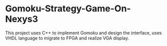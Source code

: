 # Gomoku-Strategy-Game-On-Nexys3
This project uses C++ to implement Gomoku and design the interface, uses VHDL language to migrate to FPGA and realize VGA display. 
